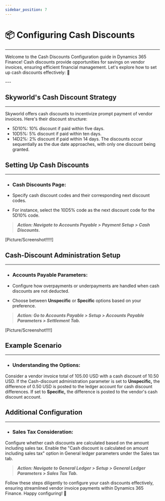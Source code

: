 ```yaml
---
sidebar_position: 7
---
```


# 📦 Configuring Cash Discounts
---

<div class="customized-intro-container" id="introduction">
    <p> Welcome to the Cash Discounts Configuration guide in Dynamics 365 Finance! Cash discounts provide opportunities for savings on vendor invoices, ensuring efficient financial management. Let's explore how to set up cash discounts effectively: 🤗 </p>
</div>
---

## Skyworld's Cash Discount Strategy
---
Skyworld offers cash discounts to incentivize prompt payment of vendor invoices. Here's their discount structure:

- 5D10%: 10% discount if paid within five days.
- 10D5%: 5% discount if paid within ten days.
- 14D2%: 2% discount if paid within 14 days.
The discounts occur sequentially as the due date approaches, with only one discount being granted.

## Setting Up Cash Discounts
---

- ### Cash Discounts Page:

- Specify cash discount codes and their corresponding next discount codes.
- For instance, select the 10D5% code as the next discount code for the 5D10% code.

> ***Action: Navigate to Accounts Payable > Payment Setup > Cash Discounts.***

[Picture/Screenshot!!!!!]


## Cash-Discount Administration Setup
---
- ### Accounts Payable Parameters:

- Configure how overpayments or underpayments are handled when cash discounts are not deducted.
- Choose between **Unspecific** or **Specific** options based on your preference.

> ***Action: Go to Accounts Payable > Setup > Accounts Payable Parameters > Settlement Tab.***

[Picture/Screenshot!!!!]

## Example Scenario
---
- ### Understanding the Options:

Consider a vendor invoice total of 105.00 USD with a cash discount of 10.50 USD.
If the Cash-discount administration parameter is set to **Unspecific,** the difference of 0.50 USD is posted to the ledger account for cash discount differences.
If set to **Specific,** the difference is posted to the vendor's cash discount account.

## Additional Configuration
---
- ### Sales Tax Consideration:

Configure whether cash discounts are calculated based on the amount including sales tax.
Enable the "Cash discount is calculated on amount including sales tax" option in General ledger parameters under the Sales tax tab.

> ***Action: Navigate to General Ledger > Setup > General Ledger Parameters > Sales Tax Tab.***


Follow these steps diligently to configure your cash discounts effectively, ensuring streamlined vendor invoice payments within Dynamics 365 Finance. Happy configuring! 🚀